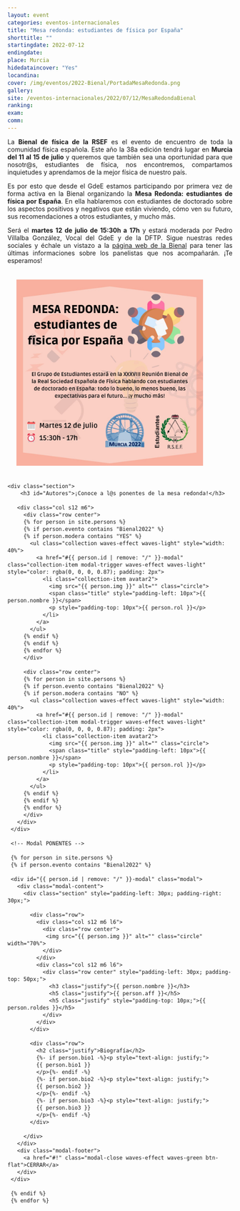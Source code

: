 ```yaml
---
layout: event
categories: eventos-internacionales
title: "Mesa redonda: estudiantes de física por España"
shorttitle: ""
startingdate: 2022-07-12
endingdate:
place: Murcia
hidedataincover: "Yes"
locandina:
cover: /img/eventos/2022-Bienal/PortadaMesaRedonda.png
gallery:
site: /eventos-internacionales/2022/07/12/MesaRedondaBienal
ranking: 
exam:
comm:
---
```


<div class="section">
  <div class="row">
    <div class="col s12 m6 l7">
      <div class="row center">
        <p style="text-align: justify;">
          La <strong>Bienal de física de la RSEF</strong> es el evento de encuentro de toda la comunidad física española.
          Este año la 38a edición tendrá lugar en <strong>Murcia del 11 al 15 de julio</strong> y queremos que también sea una oportunidad para que nosotr@s, estudiantes de física, nos encontremos, compartamos inquietudes y aprendamos de la mejor física de nuestro país.
	      </p>
	      <p style="text-align: justify;">
	        Es por esto que desde el GdeE estamos participando por primera vez de forma activa en la Bienal organizando la <strong>Mesa Redonda: estudiantes de física por España</strong>.
          En ella hablaremos con estudiantes de doctorado sobre los aspectos positivos y negativos que están viviendo, cómo ven su futuro, sus recomendaciones a otros estudiantes, y mucho más.
 	      </p>
        <p style="text-align: justify;">
          Será el <strong>martes 12 de julio de 15:30h a 17h</strong> y estará moderada por Pedro Villalba González, Vocal del GdeE y de la DFTP.
          Sigue nuestras redes sociales y échale un vistazo a la <a href="https://www.um.es/fisica/bienal-2022/programa.php" target="_blank" id="bienal-web">página web de la Bienal</a> para tener las últimas informaciones sobre los panelistas que nos acompañarán. ¡Te esperamos!
	      </p>
      </div>
    </div>
    <div class="col s12 m6 l5" style="padding: 20px">
      <img class="materialboxed" width="90%" src="/img/eventos/2022-Bienal/MesaRedonda.jpeg">
    </div>

<!-- AUTORES -->

    <div class="section">
	    <h3 id="Autores">¡Conoce a l@s ponentes de la mesa redonda!</h3>

       <div class="col s12 m6">
         <div class="row center">
         {% for person in site.persons %}
         {% if person.evento contains "Bienal2022" %}
         {% if person.modera contains "YES" %}
           <ul class="collection waves-effect waves-light" style="width: 40%">
             <a href="#{{ person.id | remove: "/" }}-modal" class="collection-item modal-trigger waves-effect waves-light" style="color: rgba(0, 0, 0, 0.87); padding: 2px">
               <li class="collection-item avatar2">
                 <img src="{{ person.img }}" alt="" class="circle">
                 <span class="title" style="padding-left: 10px">{{ person.nombre }}</span>
                 <p style="padding-top: 10px">{{ person.rol }}</p>
               </li>
             </a>
           </ul>
         {% endif %}
         {% endif %}
         {% endfor %}    
         </div>

         <div class="row center">
         {% for person in site.persons %}
         {% if person.evento contains "Bienal2022" %}
         {% if person.modera contains "NO" %}
           <ul class="collection waves-effect waves-light" style="width: 40%">
             <a href="#{{ person.id | remove: "/" }}-modal" class="collection-item modal-trigger waves-effect waves-light" style="color: rgba(0, 0, 0, 0.87); padding: 2px">
               <li class="collection-item avatar2">
                 <img src="{{ person.img }}" alt="" class="circle">
                 <span class="title" style="padding-left: 10px">{{ person.nombre }}</span>
                 <p style="padding-top: 10px">{{ person.rol }}</p>
               </li>
             </a>
           </ul>
         {% endif %}
         {% endif %}
         {% endfor %}    
         </div>
       </div>
     </div>

     <!-- Modal PONENTES -->

     {% for person in site.persons %}
     {% if person.evento contains "Bienal2022" %}

     <div id="{{ person.id | remove: "/" }}-modal" class="modal">
       <div class="modal-content">
         <div class="section" style="padding-left: 30px; padding-right: 30px;">

           <div class="row">
             <div class="col s12 m6 l6">
               <div class="row center">
                <img src="{{ person.img }}" alt="" class="circle" width="70%">
               </div>
             </div>
             <div class="col s12 m6 l6">        
               <div class="row center" style="padding-left: 30px; padding-top: 50px;">
                 <h3 class="justify">{{ person.nombre }}</h3>
                 <h5 class="justify">{{ person.aff }}</h5>
                 <h5 class="justify" style="padding-top: 10px;">{{ person.roldes }}</h5>
               </div>
             </div>
           </div>

           <div class="row">
             <h2 class="justify">Biografía</h2>
             {%- if person.bio1 -%}<p style="text-align: justify;">
             {{ person.bio1 }}
             </p>{%- endif -%}
             {%- if person.bio2 -%}<p style="text-align: justify;">
             {{ person.bio2 }}
             </p>{%- endif -%}
             {%- if person.bio3 -%}<p style="text-align: justify;">
             {{ person.bio3 }}
             </p>{%- endif -%}
           </div>

         </div>
       </div>
       <div class="modal-footer">
         <a href="#!" class="modal-close waves-effect waves-green btn-flat">CERRAR</a>
       </div>
     </div>

     {% endif %}
     {% endfor %}
     
  </div>
</div>
     

